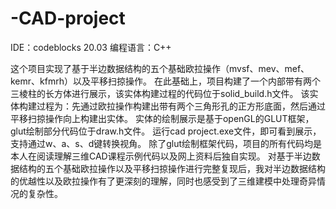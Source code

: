 # -CAD-project
IDE：codeblocks 20.03
编程语言：C++

这个项目实现了基于半边数据结构的五个基础欧拉操作（mvsf、mev、mef、kemr、kfmrh）以及平移扫掠操作。
在此基础上，项目构建了一个内部带有两个三棱柱的长方体进行展示，该实体构建过程的代码位于solid_build.h文件。
该实体构建过程为：先通过欧拉操作构建出带有两个三角形孔的正方形底面，然后通过平移扫掠操作向上构建出实体。
实体的绘制展示是基于openGL的GLUT框架，glut绘制部分代码位于draw.h文件。
运行cad project.exe文件，即可看到展示，支持通过w、a、s、d键转换视角。
除了glut绘制框架代码，项目的所有代码均是本人在阅读理解三维CAD课程示例代码以及网上资料后独自实现。
对基于半边数据结构的五个基础欧拉操作以及平移扫掠操作进行完整复现后，我对半边数据结构的优越性以及欧拉操作有了更深刻的理解，同时也感受到了三维建模中处理奇异情况的复杂性。
